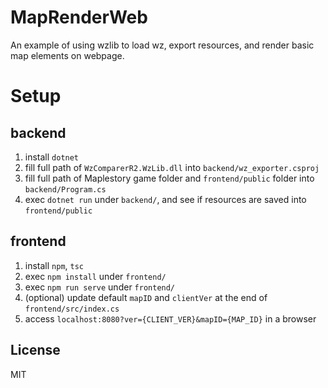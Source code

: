 # MapRenderWeb

An example of using wzlib to load wz, export resources, and render basic map elements on webpage.

# Setup

## backend
1. install `dotnet`
2. fill full path of `WzComparerR2.WzLib.dll` into `backend/wz_exporter.csproj`
3. fill full path of Maplestory game folder and `frontend/public` folder into `backend/Program.cs`
4. exec `dotnet run` under `backend/`, and see if resources are saved into `frontend/public`

## frontend
1. install `npm`, `tsc`
2. exec `npm install` under `frontend/`
3. exec `npm run serve` under `frontend/`
4. (optional) update default `mapID` and `clientVer` at the end of `frontend/src/index.cs`
5. access `localhost:8080?ver={CLIENT_VER}&mapID={MAP_ID}` in a browser

## License

MIT
